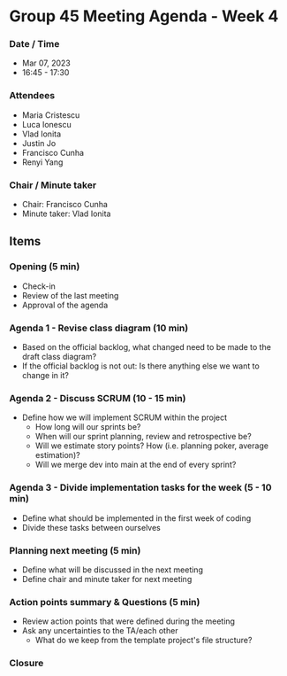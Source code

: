 # Group 45 Meeting Agenda - Week 4

### Date / Time
- Mar 07, 2023
- 16:45 - 17:30
### Attendees
- Maria Cristescu
- Luca Ionescu
- Vlad Ionita
- Justin Jo
- Francisco Cunha
- Renyi Yang
### Chair / Minute taker
- Chair: Francisco Cunha
- Minute taker: Vlad Ionita

## Items
### Opening (5 min)
- Check-in
- Review of the last meeting
- Approval of the agenda

### Agenda 1 - Revise class diagram (10  min)
- Based on the official backlog, what changed need to be made to the draft class diagram?
- If the official backlog is not out: Is there anything else we want to change in it?

### Agenda 2 - Discuss SCRUM (10 - 15 min)
- Define how we will implement SCRUM within the project
	- How long will our sprints be?
	- When will our sprint planning, review and retrospective be?
	- Will we estimate story points? How (i.e. planning poker, average estimation)?
	- Will we merge dev into main at the end of every sprint?

### Agenda 3 - Divide implementation tasks for the week (5 - 10 min)
- Define what should be implemented in the first week of coding
- Divide these tasks between ourselves

### Planning next meeting (5 min)
- Define what will be discussed in the next meeting
- Define chair and minute taker for next meeting

### Action points summary & Questions (5 min)
- Review action points that were defined during the meeting
- Ask any uncertainties to the TA/each other
	- What do we keep from the template project's file structure?
  
### Closure